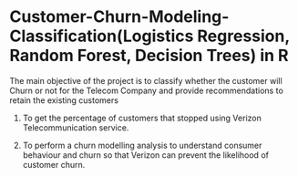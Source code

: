 # Customer-Churn-Modeling-Classification(Logistics Regression, Random Forest, Decision Trees) in R

The main objective of the project is to classify whether the customer will Churn or not for the Telecom Company and provide recommendations to retain the existing customers

1. To get the percentage of customers that stopped using Verizon Telecommunication service.

2. To perform a churn modelling analysis to understand consumer behaviour and churn so that Verizon can prevent the likelihood of customer churn.
